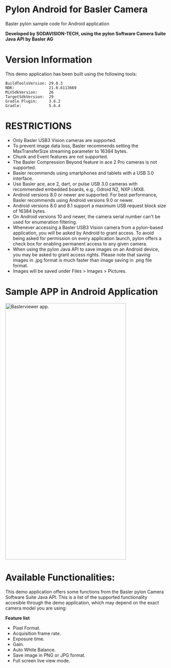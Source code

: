 # Pylon Android for Basler Camera
Basler pylon sample code for Android application

**Developed by SODAVISION-TECH, using the pylon Software Camera Suite Java API by Basler AG**

# Version Information

This demo application has been built using the following tools:

    BuildToolsVersion: 29.0.3
    NDK:               21.0.6113669
    MinSdkVersion:     26
    TargetSdkVersion:  29
    Gradle Plugin:     3.6.2
    Gradle:            5.6.4
   
# RESTRICTIONS

* Only Basler USB3 Vision cameras are supported.
* To prevent image data loss, Basler recommends setting the MaxTransferSize streaming parameter to 16384   bytes. 
* Chunk and Event features are not supported.
* The Basler Compression Beyond feature in ace 2 Pro cameras is not supported.
* Basler recommends using smartphones and tablets with a USB 3.0 interface.
* Use Basler ace, ace 2, dart, or pulse USB 3.0 cameras with recommended embedded boards, e.g., Odroid    N2, NXP i.MX8.
* Android versions 8.0 or newer are supported. 
  For best performance, Basler recommends using Android versions 9.0 or newer.  
* Android versions 8.0 and 8.1 support a maximum USB request block size of 16384 bytes. 
* On Android versions 10 and newer, the camera serial number can't be used for enumeration filtering.
* Whenever accessing a Basler USB3 Vision camera from a pylon-based application, you will be asked by Android to grant access. 
  To avoid being asked for permission on every application launch, pylon offers a check box for enabling permanent access to any given camera.
* When using the pylon Java API to save images on an Android device, you may be asked to grant access rights. Please note that saving images in .jpg format is much 
  faster than image saving in .png file format.
* Images will be saved under Files > Images > Pictures.

# Sample APP in Android Application  

<a href="https://drive.google.com/uc?export=view&id=1LGGvMJ8tP1r96XPW7qOCAuzaOE3eIUoS"><img src="https://drive.google.com/uc?export=view&id=1LGGvMJ8tP1r96XPW7qOCAuzaOE3eIUoS" style="width: 377px; height: 800px" title="Baslerviewer app." />
</a>

# Available Functionalities:

This demo application offers some functions from the Basler pylon Camera Software Suite Java API.
This is a list of the supported functionality accesible through the demo application, which may depend on the exact camera model you are using:

**Feature list**
* Pixel Format.
* Acquisition frame rate.
* Exposure time.
* Gain.
* Auto White Balance.
* Save image in PNG or JPG format.
* Full screen live view mode.


